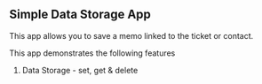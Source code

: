 ## Simple Data Storage App

  This app allows you to save a memo linked to the ticket or contact.

  This app demonstrates the following features
  1. Data Storage - set, get & delete
